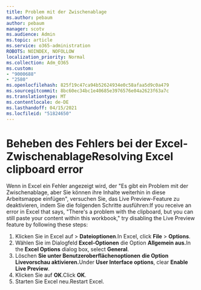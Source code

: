 ```yaml
---
title: Problem mit der Zwischenablage
ms.author: pebaum
author: pebaum
manager: scotv
ms.audience: Admin
ms.topic: article
ms.service: o365-administration
ROBOTS: NOINDEX, NOFOLLOW
localization_priority: Normal
ms.collection: Adm_O365
ms.custom:
- "9000688"
- "2580"
ms.openlocfilehash: 825f19c47ca94b52624934e0c58afaa5d9c0a479
ms.sourcegitcommit: 8bc60ec34bc1e40685e3976576e04a2623f63a7c
ms.translationtype: MT
ms.contentlocale: de-DE
ms.lasthandoff: 04/15/2021
ms.locfileid: "51824650"
---
```

# <a name="resolving-excel-clipboard-error"></a><span data-ttu-id="62618-102">Beheben des Fehlers bei der Excel-Zwischenablage</span><span class="sxs-lookup"><span data-stu-id="62618-102">Resolving Excel clipboard error</span></span>

<span data-ttu-id="62618-103">Wenn in Excel ein Fehler angezeigt wird, der "Es gibt ein Problem mit der Zwischenablage, aber Sie können ihre Inhalte weiterhin in diese Arbeitsmappe einfügen", versuchen Sie, das Live Preview-Feature zu deaktivieren, indem Sie die folgenden Schritte ausführen:</span><span class="sxs-lookup"><span data-stu-id="62618-103">If you receive an error in Excel that says, "There's a problem with the clipboard, but you can still paste your content within this workbook," try disabling the Live Preview feature by following these steps:</span></span>

1. <span data-ttu-id="62618-104">Klicken Sie in Excel auf  >  **Dateioptionen**.</span><span class="sxs-lookup"><span data-stu-id="62618-104">In Excel, click **File** > **Options**.</span></span>
3. <span data-ttu-id="62618-105">Wählen Sie im Dialogfeld **Excel-Optionen** die Option **Allgemein aus.**</span><span class="sxs-lookup"><span data-stu-id="62618-105">In the **Excel Options** dialog box, select **General**.</span></span>
4. <span data-ttu-id="62618-106">Löschen **Sie unter Benutzeroberflächenoptionen** **die Option Livevorschau aktivieren.**</span><span class="sxs-lookup"><span data-stu-id="62618-106">Under **User Interface options**, clear **Enable Live Preview**.</span></span>
5. <span data-ttu-id="62618-107">Klicken Sie auf **OK**.</span><span class="sxs-lookup"><span data-stu-id="62618-107">Click **OK**.</span></span>
6. <span data-ttu-id="62618-108">Starten Sie Excel neu.</span><span class="sxs-lookup"><span data-stu-id="62618-108">Restart Excel.</span></span>
